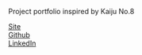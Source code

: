 Project portfolio inspired by Kaiju No.8

[Site](lemo.work)  
[Github](github.com/llemmoo)  
[LinkedIn](linkedin.com/in/oliver-lemonakis)  
